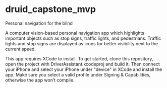 # druid_capstone_mvp
Personal navigation for the blind


A computer vision-based personal navigation app which highlights important objects such as stop signs, traffic lights, and pedestrians. Traffic lights and stop signs are displayed as icons for better visibility next to the current speed.


This app requires XCode to install. To get started, clone this repository, open the project with DriverAssistant.xcodeproj and build it. Then connect your iPhone and select your iPhone under "device" in XCode and install the app. Make sure you select a valid profile under Signing & Capabilities, otherwise the app won’t compile.

